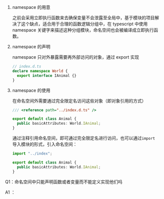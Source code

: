 1. namespace 的用意

   之前会采用立即执行函数来去确保变量不会泄露至全局中，基于模块的项目解决了这个缺点，适合用于合理的函数逻辑分组中，在 typescript 中使用 namespace 关键字来描述这种分组模块，命名空间也会被编译成立即执行函数。

2. namespace 的声明

   namespace 只对外暴露需要再外部访问的对象，通过 export 实现

   ```typescript
   // index.d.ts
   declare namespace World {
     export interface IAnimal {}
   }
   ```

3. namespace 的使用

   在命名空间外需要通过完全限定名访问这些对象（即对象引用的方式）

   ```typescript
   /// <reference path="../index.d.ts" />
   
   export default class Animal {
     public basicAttributes: World.IAnimal;
   }
   ```

   通过注释引用命名空间，即可通过完全限定名进行访问，也可以通过`import` 导入模块的形式，引入命名空间：

   ```typescript
   import "../index";
   
   export default class Animal {
     public basicAttributes: World.IAnimal;
   }
   ```

Q1：命名空间中只能声明函数或者变量而不能定义实现他们吗

A1 ：